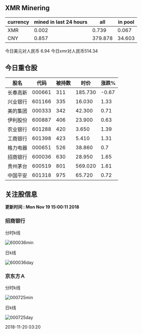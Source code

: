 ## XMR Minering

|currency|mined in last 24 hours|all|in pool|
|---|---|---|---|
|XMR|0.002|0.739|0.067|
|CNY|0.857|379.878|34.603|

今日美元对人民币 6.94	今日xmr对人民币514.34


## 今日重仓股 

|股名|代码|被持数|时价|涨跌%|
|---|---|---|---|---|
|长春高新|000661|311|185.730|-0.67|
|兴业银行|601166|335|16.030|1.33|
|美的集团|000333|342|42.300|0.71|
|伊利股份|600887|406|23.900|0.63|
|农业银行|601288|420|3.650|1.39|
|工商银行|601398|423|5.410|1.31|
|格力电器|000651|526|38.860|0.7|
|招商银行|600036|630|28.950|1.65|
|贵州茅台|600519|801|569.020|1.61|
|中国平安|601318|975|65.720|0.72|

## 关注股信息
**更新时间 : Mon Nov 19 15:00:11 2018**
### 招商银行 
分时k线

![600036min](http://image.sinajs.cn/newchart/min/n/sh600036.gif)

日k线

![600036day](http://image.sinajs.cn/newchart/daily/n/sh600036.gif)

### 京东方Ａ 
分时k线

![000725min](http://image.sinajs.cn/newchart/min/n/sz000725.gif)

日k线

![000725day](http://image.sinajs.cn/newchart/daily/n/sz000725.gif)

2018-11-20 03:20